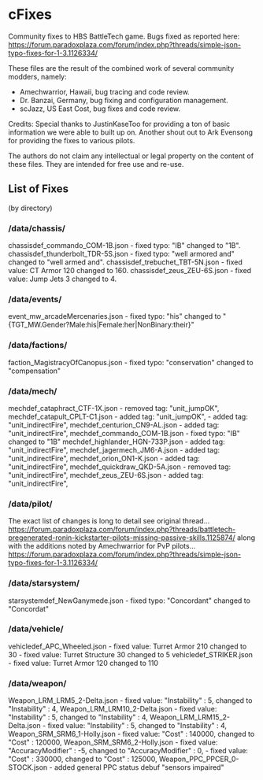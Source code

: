 # cFixes
Community fixes to HBS BattleTech game.
Bugs fixed as reported here:
https://forum.paradoxplaza.com/forum/index.php?threads/simple-json-typo-fixes-for-1-3.1126334/

These files are the result of the combined work of several community modders, namely:

- Amechwarrior, Hawaii, bug tracing and code review.
- Dr. Banzai, Germany, bug fixing and configuration management.
- scJazz, US East Cost, bug fixes and code review.

Credits:
Special thanks to JustinKaseToo for providing a ton of basic information we were able to built up on.
Another shout out to Ark Evensong for providing the fixes to various pilots.

The authors do not claim any intellectual or legal property on the content of these files. 
They are intended for free use and re-use.

## List of Fixes
(by directory)

### /data/chassis/
chassisdef_commando_COM-1B.json - fixed typo: "IB" changed to "1B".
chassisdef_thunderbolt_TDR-5S.json - fixed typo: "well armored and" changed to "well armed and".
chassisdef_trebuchet_TBT-5N.json - fixed value: CT Armor 120 changed to 160.
chassisdef_zeus_ZEU-6S.json - fixed value: Jump Jets 3 changed to 4.

### /data/events/
event_mw_arcadeMercenaries.json - fixed typo: "his" changed to "{TGT_MW.Gender?Male:his|Female:her|NonBinary:their}"

### /data/factions/
faction_MagistracyOfCanopus.json - fixed typo: "conservation" changed to "compensation"

### /data/mech/
mechdef_cataphract_CTF-1X.json - removed tag: "unit_jumpOK", 
mechdef_catapult_CPLT-C1.json - added tag: "unit_jumpOK", - added tag: "unit_indirectFire",
mechdef_centurion_CN9-AL.json - added tag: "unit_indirectFire",
mechdef_commando_COM-1B.json - fixed typo: "IB" changed to "1B"
mechdef_highlander_HGN-733P.json - added tag: "unit_indirectFire",
mechdef_jagermech_JM6-A.json - added tag: "unit_indirectFire",
mechdef_orion_ON1-K.json - added tag: "unit_indirectFire",
mechdef_quickdraw_QKD-5A.json - removed tag: "unit_indirectFire",
mechdef_zeus_ZEU-6S.json - added tag: "unit_indirectFire",

### /data/pilot/
The exact list of changes is long to detail see original thread...
https://forum.paradoxplaza.com/forum/index.php?threads/battletech-pregenerated-ronin-kickstarter-pilots-missing-passive-skills.1125874/
along with the additions noted by Amechwarrior for PvP pilots...
https://forum.paradoxplaza.com/forum/index.php?threads/simple-json-typo-fixes-for-1-3.1126334/

### /data/starsystem/
starsystemdef_NewGanymede.json - fixed typo: "Concordant" changed to "Concordat"

### /data/vehicle/
vehicledef_APC_Wheeled.json - fixed value: Turret Armor 210 changed to 30 - fixed value: Turret Structure 30 changed to 5
vehicledef_STRIKER.json - fixed value: Turret Armor 120 changed to 110

### /data/weapon/
Weapon_LRM_LRM5_2-Delta.json - fixed value: "Instability" : 5, changed to "Instability" : 4,
Weapon_LRM_LRM10_2-Delta.json - fixed value: "Instability" : 5, changed to "Instability" : 4,
Weapon_LRM_LRM15_2-Delta.json - fixed value: "Instability" : 5, changed to "Instability" : 4,
Weapon_SRM_SRM6_1-Holly.json - fixed value: "Cost" : 140000, changed to "Cost" : 120000,
Weapon_SRM_SRM6_2-Holly.json - fixed value: "AccuracyModifier" : -5, changed to "AccuracyModifier" : 0, - fixed value: "Cost" : 330000, changed to "Cost" : 125000,
Weapon_PPC_PPCER_0-STOCK.json - added general PPC status debuf "sensors impaired"
